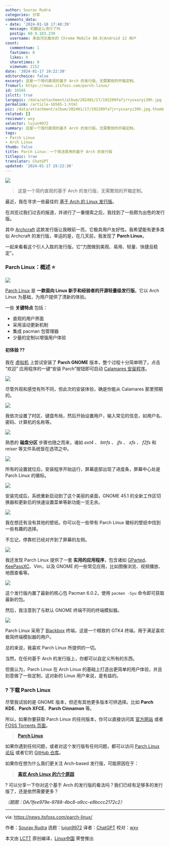 ```yaml
---
author: Sourav Rudra
categories: 分享
comments_data:
- date: '2024-01-18 17:48:39'
  message: 机翻这么流行了吗
  postip: 60.9.183.239
  username: 来自河北衡水的 Chrome Mobile 80.0|Android 12 用户
count:
  commentnum: 1
  favtimes: 0
  likes: 0
  sharetimes: 0
  viewnum: 2152
date: '2024-01-17 19:22:30'
editorchoice: false
excerpt: 这是一个简约直观的基于 Arch 的发行版，无需繁琐的开箱定制。
fromurl: https://news.itsfoss.com/parch-linux/
id: 16565
islctt: true
largepic: /data/attachment/album/202401/17/192209fa7jrrysxaryi39h.jpg
permalink: /article-16565-1.html
pic: /data/attachment/album/202401/17/192209fa7jrrysxaryi39h.jpg.thumb.jpg
related: []
reviewer: wxy
selector: lujun9972
summary: 这是一个简约直观的基于 Arch 的发行版，无需繁琐的开箱定制。
tags:
- Parch Linux
- Arch Linux
thumb: false
title: Parch Linux：一个简洁易用的基于 Arch 的发行版
titlepic: true
translator: ChatGPT
updated: '2024-01-17 19:22:30'
---
```


![](/data/attachment/album/202401/17/192209fa7jrrysxaryi39h.jpg)



> 
> 这是一个简约直观的基于 Arch 的发行版，无需繁琐的开箱定制。
> 
> 
> 


最近，我在寻求一些最佳的 [基于 Arch 的 Linux 发行版](https://itsfoss.com/arch-based-linux-distros/)。


在浏览过我们过去的报道，并进行了一番搜索之后，我找到了一些颇为出色的发行版。


其中 [Archcraft](https://news.itsfoss.com/archcraft/) 这款发行版让我眼前一亮，它极具用户友好性。我希望能有更多类似 Archcraft 的发行版，幸运的是，在几天前，我发现了 **Parch Linux**。


一起来看看这个引人入胜的发行版，它“力图做到美观、易用、轻量、快捷且稳定”。


### Parch Linux：概述 ⭐


![](/data/attachment/album/202401/17/192231gsz8gjke3zk1j4vg.jpg)


[Parch Linux](https://parchlinux.com/) 是 **一款面向 Linux 新手和经验者的开源轻量级发行版**。它以 Arch Linux 为基础，为用户提供了清新的体验。


一些 **关键特点** 包括：


* 直观的用户界面
* 采用滚动更新机制
* 集成 pacman 包管理器
* 少量的定制以增强用户体验


#### 初体验 ?‍?


我在 [虚拟机](https://itsfoss.com/virtual-machine/) 上尝试安装了 **Parch GNOME** 版本，整个过程十分简单明了。点击 “欢迎” 应用程序的一键“安装 Parch”按钮即可启动 [Calamares 安装程序](https://calamares.io/)。


![](/data/attachment/album/202401/17/192232z0erelcmec01yzmn.jpg)


尽管外观和感觉有所不同，但此次的安装体验，确是你能从 Calamares 那里预期的。


![](/data/attachment/album/202401/17/192232vmoy0ib0efb1ffwx.jpg)


我依次设置了时区、键盘布局，然后开始设置用户，输入常见的信息，如用户名、密码、计算机的名称等。


![](/data/attachment/album/202401/17/192233gvx69vuxuz1ql9mq.jpg)


熟悉的 **磁盘分区** 步骤也随之而来，诸如 *ext4* 、 *btrfs* 、 *jfs* 、 *xfs* 、 *f2fs* 和 *reiser* 等文件系统皆在选项之中。


![](/data/attachment/album/202401/17/192234x63jl9998j93vgmb.jpg)


所有的设置就位后，安装程序开始运行，屏幕底部出现了进度条，屏幕中心处是 Parch Linux 的徽标。


![](/data/attachment/album/202401/17/192234pbuubmmoiwbm6kjk.jpg)


安装完成后，系统重新启动到了这个美丽的桌面，GNOME 45.1 的全新工作区切换器和更新后的快速设置菜单等新功能一览无余。


![](/data/attachment/album/202401/17/192235icjly4mbmsbzlc2b.jpg)


我在想还有没有其他的壁纸。你可以在一些带有 Parch Linux 徽标的壁纸中找到一些有趣的选择。


不忘记，停靠栏已经对齐到了屏幕的左侧。


![](/data/attachment/album/202401/17/192236byy5862w2j5ui85i.jpg)


我还发现 Parch Linux 提供了一套 **实用的应用程序**，包含诸如 [GParted](https://itsfoss.com/gparted/)、[KeePassXC](https://itsfoss.com/keepassxc/)、Vim，以及 GNOME 的一些常见应用，比如图像浏览、视频播放、地图查看等。


![](/data/attachment/album/202401/17/192236xdy44w8zhuy46wuu.jpg)


这个发行版内置了最新的核心包 Pacman 6.0.2，使用 `pacman -Syu` 命令即可获取最新的包。


然后，我注意到了与默认 GNOME 终端不同的终端模拟器。


![](/data/attachment/album/202401/17/192237jtt5byjyme8taeqe.jpg)


Parch Linux 采用了 [Blackbox](https://itsfoss.com/blackbox-terminal/) 终端，这是一个精致的 GTK4 终端，用于满足喜欢极简终端模拟器的用户。


总的来说，我喜欢 Parch Linux 所提供的一切。


当然，在任何基于 Arch 的发行版上，你都可以自定义所有的东西。


但我认为，Parch Linux 在 Arch Linux 的基础上打造出更简单的用户体验，并且刻意做了一些定制，这对新的 Linux 用户来说，是有益的。


### ? 下载 Parch Linux


尽管我试验的是 GNOME 版本，但还有其他更多版本可供选择。比如 **Parch KDE**、**Parch XFCE**、**Parch Cinnamon** 等。


所以，如果你要获取 Parch Linux 的任何版本，你可以直接访问其 [官方网站](https://parchlinux.com/download) 或者 [FOSS Torrents 页面](https://fosstorrents.com/distributions/parch-linux/)。



> 
> **[Parch Linux](https://parchlinux.com/download)**
> 
> 
> 


如果你遇到任何问题，或者对这个发行版有任何问题，都可以访问 [Parch Linux 论坛](https://forum.parchlinux.com/) 或者它的 [GitHub 仓库](https://github.com/parchlinux)。


如果你在想为什么我们更关注 Arch-based 发行版，可能原因在于：



> 
> **[喜欢 Arch Linux 的六个原因](https://itsfoss.com/why-arch-linux/)**
> 
> 
> 


? 可以分享一下你对这个基于 Arch 的发行版的看法吗？我们已经有足够多的发行版了，还是依然需要更多？


*（题图：DA/1fee979e-9788-4bc8-a9cc-e8bccc2172c2）*




---


via: <https://news.itsfoss.com/parch-linux/>


作者：[Sourav Rudra](https://news.itsfoss.com/author/sourav/) 选题：[lujun9972](https://github.com/lujun9972) 译者：[ChatGPT](https://linux.cn/lctt/ChatGPT) 校对：[wxy](https://github.com/wxy)


本文由 [LCTT](https://github.com/LCTT/TranslateProject) 原创编译，[Linux中国](https://linux.cn/) 荣誉推出